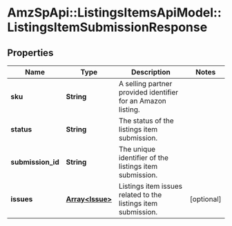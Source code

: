 # AmzSpApi::ListingsItemsApiModel::ListingsItemSubmissionResponse

## Properties
Name | Type | Description | Notes
------------ | ------------- | ------------- | -------------
**sku** | **String** | A selling partner provided identifier for an Amazon listing. | 
**status** | **String** | The status of the listings item submission. | 
**submission_id** | **String** | The unique identifier of the listings item submission. | 
**issues** | [**Array&lt;Issue&gt;**](Issue.md) | Listings item issues related to the listings item submission. | [optional] 

